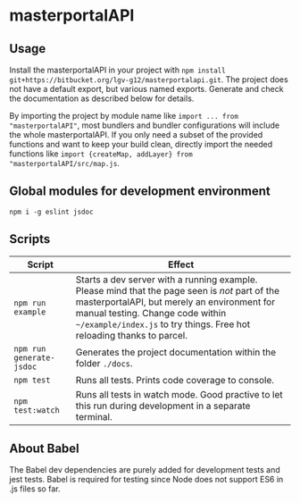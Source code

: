 # masterportalAPI

## Usage

Install the masterportalAPI in your project with ``npm install git+https://bitbucket.org/lgv-g12/masterportalapi.git``. The project does not have a default export, but various named exports. Generate and check the documentation as described below for details.

By importing the project by module name like ``import ... from "masterportalAPI"``, most bundlers and bundler configurations will include the whole masterportalAPI. If you only need a subset of the provided functions and want to keep your build clean, directly import the needed functions like ``import {createMap, addLayer} from "masterportalAPI/src/map.js``.

## Global modules for development environment

``npm i -g eslint jsdoc``

## Scripts

|Script|Effect|
|-|-|
|``npm run example``|Starts a dev server with a running example. Please mind that the page seen is _not_ part of the masterportalAPI, but merely an environment for manual testing. Change code within ``~/example/index.js`` to try things. Free hot reloading thanks to parcel.|
|``npm run generate-jsdoc``|Generates the project documentation within the folder ``./docs``.|
|``npm test``|Runs all tests. Prints code coverage to console.|
|``npm test:watch``|Runs all tests in watch mode. Good practive to let this run during development in a separate terminal. |

## About Babel

The Babel dev dependencies are purely added for development tests and jest tests. Babel is required for testing since Node does not support ES6 in .js files so far.
